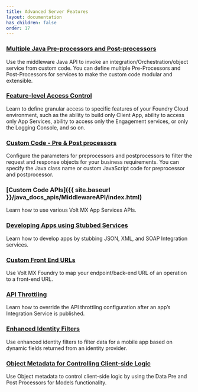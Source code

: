 ```yaml
---
title: Advanced Server Features 
layout: documentation
has_children: false
order: 17
---
```


[//]: # (This may be the most platform independent comment)
### [Multiple Java Pre-processors and Post-processors](Foundry/voltmx_foundry_user_guide/Content/Custom_Code_for_Invoking_Integration_from_pre-post-java.html)
Use the middleware Java API to invoke an integration/Orchestration/object service from custom code. You can define multiple Pre-Processors and Post-Processors for services to make the custom code modular and extensible.

### [Feature-level Access Control](Foundry/voltmx_foundry_user_guide/Content/Settings_Cloud.html#users-cloud)
Learn to define granular access to specific features of your Foundry Cloud environment, such as the ability to build only Client App, ability to access only App Services, ability to access only the Engagement services, or only the Logging Console, and so on.

### [Custom Code - Pre & Post processors](Foundry/voltmx_foundry_user_guide/Content/Java_Preprocessor_Postprocessor_.html)
Configure the parameters for preprocessors and postprocessors to filter the request and response objects for your business requirements. You can specify the Java class name or custom JavaScript code for preprocessor and postprocessor.

### [Custom Code APIs]({{ site.baseurl }}/java_docs_apis/MiddlewareAPI/index.html)
Learn how to use various Volt MX App Services APIs.

### [Developing Apps using Stubbed Services](Foundry/voltmx_foundry_user_guide/Content/Stub.html)
Learn how to develop apps by stubbing JSON, XML, and SOAP Integration services.

### [Custom Front End URLs](Foundry/voltmx_foundry_user_guide/Content/FrontEndAPI.html)
Use Volt MX Foundry to map your endpoint/back-end URL of an operation to a front-end URL.

### [API Throttling](Foundry/voltmx_foundry_user_guide/Content/API_Throttling_Override.html)
Learn how to override the API throttling configuration after an app’s Integration Service is published.

### [Enhanced Identity Filters](Foundry/voltmx_foundry_user_guide/Content/Identity_Filters_Integration.html)
Use enhanced identity filters to filter data for a mobile app based on dynamic fields returned from an identity provider.

### [Object Metadata for Controlling Client-side Logic](Foundry/voltmx_foundry_user_guide/Content/DataEncryptionObjects.html)
Use Object metadata to control client-side logic by using the Data Pre and Post Processors for Models functionality.
